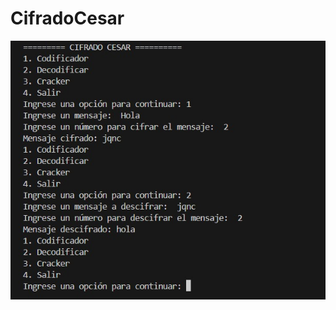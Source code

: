 # CifradoCesar
<p align="center">
  <img src="cifrado%20cesar%20ejemplo.jpg" alt="Cifrado César">
</p>

